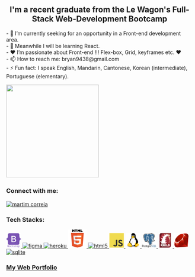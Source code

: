 <h2 align="center">I'm a recent graduate from the Le Wagon's Full-Stack Web-Development Bootcamp</h2>  

<p>
  - 🔭 I’m currently seeking for an opportunity in a Front-end development area. <br>
  - 🌱 Meanwhile I will be learning React.<br>
  - ❤️ I’m passionate about Front-end !!! Flex-box, Grid, keyframes etc. ❤️<br>
  - 📫 How to reach me: bryan9438@gmail.com<br>
  - ⚡ Fun fact: I speak English, Mandarin, Cantonese, Korean (intermediate), Portuguese (elementary).<br>
</p>

 <img src="https://www.icegif.com/wp-content/uploads/running-icegif-12.gif" width="250" height="250"/>
 
 <h3>
   Connect with me: <br>
 </h3>
 
<a href="https://www.linkedin.com/in/bryan-wong-a02648b4/" target="blank"><img align="center" src="https://raw.githubusercontent.com/rahuldkjain/github-profile-readme-generator/master/src/images/icons/Social/linked-in-alt.svg" alt="martim correia" height="20" width="20" /></a>


<h3>
  Tech Stacks: <br>
</h3>
  <a href="https://getbootstrap.com" target="_blank" rel="noreferrer"> 
    <img src="https://raw.githubusercontent.com/devicons/devicon/master/icons/bootstrap/bootstrap-plain-wordmark.svg" alt="bootstrap" width="40" height="40"/> 
  </a>
  
  <a href="https://www.figma.com/" target="_blank" rel="noreferrer"> 
    <img src="https://www.vectorlogo.zone/logos/figma/figma-icon.svg" alt="figma" width="40" height="40"/> 
  </a> 
  
  <a href="https://heroku.com" target="_blank" rel="noreferrer"> 
    <img src="https://www.vectorlogo.zone/logos/heroku/heroku-icon.svg" alt="heroku" width="40" height="40"/> 
  </a> 
  
  <a href="https://www.w3.org/html/" target="_blank" rel="noreferrer"> 
    <img src="https://raw.githubusercontent.com/devicons/devicon/master/icons/html5/html5-original-wordmark.svg" alt="html5" width="50" height="50"/> 
  </a> 
    
  <a href="https://www.w3schools.com/css/default.asp" target="_blank" rel="noreferrer"> 
    <img src="https://upload.wikimedia.org/wikipedia/commons/thumb/3/3d/CSS.3.svg/1200px-CSS.3.svg.png" alt="html5" width="40" height="50"/> 
  </a> 
  
  <a href="https://developer.mozilla.org/en-US/docs/Web/JavaScript" target="_blank" rel="noreferrer"> 
    <img src="https://raw.githubusercontent.com/devicons/devicon/master/icons/javascript/javascript-original.svg" alt="javascript" width="40" height="40"/> 
  </a>
    
  <a href="https://www.linux.org/" target="_blank" rel="noreferrer"> 
    <img src="https://raw.githubusercontent.com/devicons/devicon/master/icons/linux/linux-original.svg" alt="linux" width="40" height="40"/> 
  </a> 
    
  <a href="https://www.postgresql.org" target="_blank" rel="noreferrer"> 
    <img src="https://raw.githubusercontent.com/devicons/devicon/master/icons/postgresql/postgresql-original-wordmark.svg" alt="postgresql" width="40" height="40"/>     </a> 
    
  <a href="https://rubyonrails.org" target="_blank" rel="noreferrer"> 
    <img src="https://raw.githubusercontent.com/devicons/devicon/master/icons/rails/rails-original-wordmark.svg" alt="rails" width="40" height="40"/> 
  </a> 
      
  <a href="https://www.ruby-lang.org/en/" target="_blank" rel="noreferrer"> 
     <img src="https://raw.githubusercontent.com/devicons/devicon/master/icons/ruby/ruby-original.svg" alt="ruby" width="40" height="40"/> 
  </a> 
     
  <a href="https://www.sqlite.org/" target="_blank" rel="noreferrer">  
    <img src="https://www.vectorlogo.zone/logos/sqlite/sqlite-icon.svg" alt="sqlite" width="40" height="40"/> 
  </a> 

<h3> <a href="https://bw-profile.herokuapp.com/" target="_blank" rel="noreferrer">My Web Portfolio </a> <h3/>

